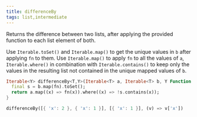 ```yaml
---
title: differenceBy
tags: list,intermediate
---
```


Returns the difference between two lists, after applying the provided function to each list element of both.

Use `Iterable.toSet()` and `Iterable.map()` to get the unique values in `b` after applying `fn` to them.
Use `Iterable.map()` to apply `fn` to all the values of `a`,  `Iterable.where()` in combination with `Iterable.contains()` to keep only the values in the resulting list not contained in the unique mapped values of `b`.

```dart
Iterable<Y> differenceBy<T,Y>(Iterable<T> a, Iterable<T> b, Y Function(T) fn) {
  final s = b.map(fn).toSet();
  return a.map((x) => fn(x)).where((x) => !s.contains(x));
}
```

```dart
differenceBy([{ 'x': 2 }, { 'x': 1 }], [{ 'x': 1 }], (v) => v['x'])
```
